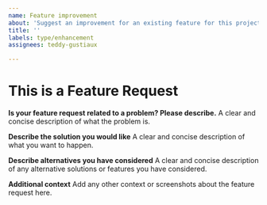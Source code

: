 ```yaml
---
name: Feature improvement
about: 'Suggest an improvement for an existing feature for this project '
title: ''
labels: type/enhancement
assignees: teddy-gustiaux

---
```


# This is a Feature Request

**Is your feature request related to a problem? Please describe.**
A clear and concise description of what the problem is.

**Describe the solution you would like**
A clear and concise description of what you want to happen.

**Describe alternatives you have considered**
A clear and concise description of any alternative solutions or features you have considered.

**Additional context**
Add any other context or screenshots about the feature request here.
